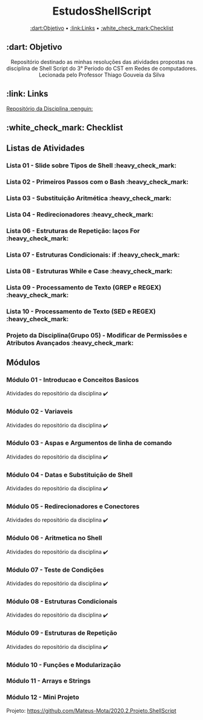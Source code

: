 <h1 align="center">EstudosShellScript</h1>
<p align="center">
 <a href="#Objetivo">:dart:Objetivo</a> •
 <a href="#Links">:link:Links</a> • 
 <a href="#Checklist">:white_check_mark:Checklist</a>
</p>

<h2>:dart: Objetivo</h2>
<p align="center">Repositório destinado as minhas resoluções das atividades propostas na disciplina de Shell Script do 3° Período do CST em Redes de computadores. Lecionada pelo Professor Thiago Gouveia da Silva</p>

<h2>:link: Links</h2>
  <a href=https://github.com/ifpb/ShellScript> Repositório da Disciplina :penguin:</a>

<h2>:white_check_mark: Checklist</h2> 

<h2> Listas de Atividades </h2>

<h3> Lista 01 - Slide sobre Tipos de Shell :heavy_check_mark: </h3>
<h3> Lista 02 - Primeiros Passos com o Bash :heavy_check_mark: </h3>
<h3> Lista 03 - Substituição Aritmética :heavy_check_mark: </h3>
<h3> Lista 04 - Redirecionadores :heavy_check_mark: </h3>
<h3> Lista 06 - Estruturas de Repetição: laços For :heavy_check_mark: </h3>
<h3> Lista 07 - Estruturas Condicionais: if :heavy_check_mark: </h3>
<h3> Lista 08 - Estruturas While e Case :heavy_check_mark: </h3>
<h3> Lista 09 - Processamento de Texto (GREP e REGEX) :heavy_check_mark: </h3>
<h3> Lista 10 - Processamento de Texto (SED e REGEX) :heavy_check_mark: </h3>
<h3> Projeto da Disciplina(Grupo 05) - Modificar de Permissões e Atributos Avançados :heavy_check_mark: </h3>

<h2> Módulos </h2>

<h3 align="left">Módulo 01 - Introducao e Conceitos Basicos</h3>

Atividades do repositório da disciplina :heavy_check_mark:

<h3 align="left">Módulo 02 - Variaveis</h3>

Atividades do repositório da disciplina :heavy_check_mark:

<h3 align="left">Módulo 03 - Aspas e Argumentos de linha de comando</h3>

Atividades do repositório da disciplina :heavy_check_mark:

<h3 align="left">Módulo 04 - Datas e Substituição de Shell</h3>

Atividades do repositório da disciplina :heavy_check_mark:

<h3 align="left">Módulo 05 - Redirecionadores e Conectores</h3>

Atividades do repositório da disciplina :heavy_check_mark:

<h3 align="left">Módulo 06 - Aritmetica no Shell</h3>

Atividades do repositório da disciplina :heavy_check_mark:

<h3 align="left">Módulo 07 - Teste de Condições</h3>

Atividades do repositório da disciplina :heavy_check_mark:

<h3 align="left">Módulo 08 - Estruturas Condicionais</h3>

Atividades do repositório da disciplina :heavy_check_mark:

<h3 align="left">Módulo 09 - Estruturas de Repetição</h3>

Atividades do repositório da disciplina :heavy_check_mark:

<h3 align="left">Módulo 10 - Funções e Modularização</h3>

<h3 align="left">Módulo 11 - Arrays e Strings</h3>

<h3 align="left">Módulo 12 - Mini Projeto </h3>

Projeto: https://github.com/Mateus-Mota/2020.2.Projeto.ShellScript
